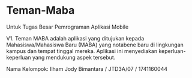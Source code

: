 # Teman-Maba
Untuk Tugas Besar Pemrograman Aplikasi Mobile

V1. Teman MABA adalah aplikasi yang ditujukan kepada Mahasiswa/Mahasiswa Baru (MABA) yang notabene baru di lingkungan kampus dan tempat tinggal mereka. Aplikasi ini menyediakan keperluan-keperluan yang mendukung aspek tersebut.

Nama Kelompok:
Ilham Jody Bimantara / 
JTD3A/07 / 
1741160044
